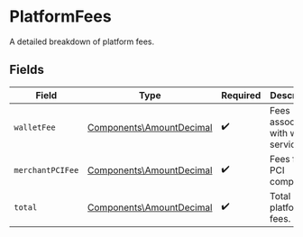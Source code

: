 # PlatformFees

A detailed breakdown of platform fees.


## Fields

| Field                                                                | Type                                                                 | Required                                                             | Description                                                          |
| -------------------------------------------------------------------- | -------------------------------------------------------------------- | -------------------------------------------------------------------- | -------------------------------------------------------------------- |
| `walletFee`                                                          | [Components\AmountDecimal](../../Models/Components/AmountDecimal.md) | :heavy_check_mark:                                                   | Fees associated with wallet services.                                |
| `merchantPCIFee`                                                     | [Components\AmountDecimal](../../Models/Components/AmountDecimal.md) | :heavy_check_mark:                                                   | Fees for PCI compliance.                                             |
| `total`                                                              | [Components\AmountDecimal](../../Models/Components/AmountDecimal.md) | :heavy_check_mark:                                                   | Total platform fees.                                                 |